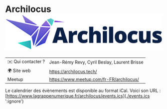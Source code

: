 # Archilocus ![Logo](./logo-archilocus.png ':size=100')

|                                |     |
| ------------------------------ | --- |
| ✉️ Qui contacter ?              | Jean-Rémy Revy, Cyril Beslay, Laurent Brisse |
| 🌍 Site web                    | https://archilocus.tech/ |
| Meetup | https://www.meetup.com/fr-FR/archilocus/ |

Le calendrier des évènements est disponible au format iCal.
Voici son URL : [https://www.lagrappenumerique.fr/archilocus/events.ics](./events.ics ':ignore')

<!-- EVENTS:START -->
<!-- EVENTS:END -->
